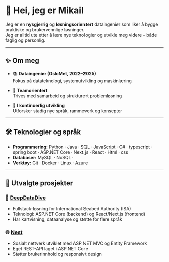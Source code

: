 # 👋 Hei, jeg er Mikail

Jeg er en **nysgjerrig** og **løsningsorientert** dataingeniør som liker å bygge praktiske og brukervennlige løsninger.  
Jeg er alltid ute etter å lære nye teknologier og utvikle meg videre – både faglig og personlig.



---

## ✨ Om meg

- 📚 **Dataingeniør (OsloMet, 2022–2025)**  
  Fokus på datateknologi, systemutvikling og maskinlæring  

- 👥 **Teamorientert**  
  Trives med samarbeid og strukturert problemløsning

- 🔄 **I kontinuerlig utvikling**  
  Utforsker stadig nye språk, rammeverk og konsepter  

---

## 🛠️ Teknologier og språk

- **Programmering:** Python · Java · SQL · JavaScript · C# · typescript · spring boot · ASP.NET Core · Next.js · React · Html · css  
- **Databaser:** MySQL · NoSQL ·  
- **Verktøy:** Git · Docker · Linux · Azure  

---

## 📂 Utvalgte prosjekter

### 🧠 [DeepDataDive](https://github.com/mikailb/deep-data-dive)
- Fullstack-løsning for International Seabed Authority (ISA)
- Teknologi: ASP.NET Core (backend) og React/Next.js (frontend)
- Har kartvisning, dataanalyse og støtte for flere språk

### 🌐 [Nest](https://github.com/mikailb/Nest)
- Sosialt nettverk utviklet med ASP.NET MVC og Entity Framework
- Eget REST-API laget i ASP.NET Core
- Støtter brukerinnhold og responsivt design




